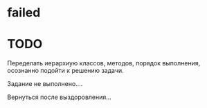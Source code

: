 # failed

# TODO

 Переделать иерархиую классов, методов, порядок выполнения, осознанно подойти к решению задачи.
 
 Задание не выполнено....

Вернуться после выздоровления...
